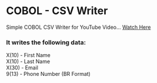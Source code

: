 # COBOL - CSV Writer
Simple COBOL CSV Writer for YouTube Video...
[Watch Here](https://youtu.be/IjWHM1pwW_I)

### It writes the following data:

X(10) - First Name<br>
X(10) - Last Name<br>
X(30) - Email<br>
9(13) - Phone Number (BR Format)
